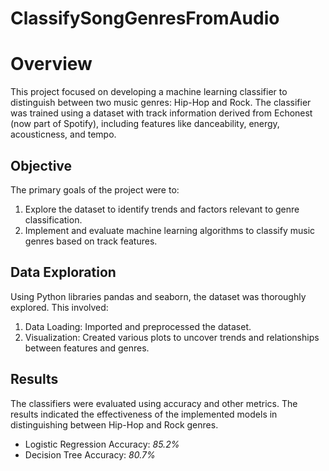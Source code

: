 # ClassifySongGenresFromAudio

# Overview 
This project focused on developing a machine learning classifier to distinguish between two music genres: Hip-Hop and Rock. The classifier was trained using a dataset with track information derived from Echonest (now part of Spotify), including features like danceability, energy, acousticness, and tempo.

## Objective
The primary goals of the project were to:

1. Explore the dataset to identify trends and factors relevant to genre classification.
2. Implement and evaluate machine learning algorithms to classify music genres based on track features.
   
## Data Exploration
Using Python libraries pandas and seaborn, the dataset was thoroughly explored. This involved:

1. Data Loading: Imported and preprocessed the dataset.
2. Visualization: Created various plots to uncover trends and relationships between features and genres.

## Results
The classifiers were evaluated using accuracy and other metrics. The results indicated the effectiveness of the implemented models in distinguishing between Hip-Hop and Rock genres.

- Logistic Regression Accuracy: *85.2%*
- Decision Tree Accuracy: *80.7%*
